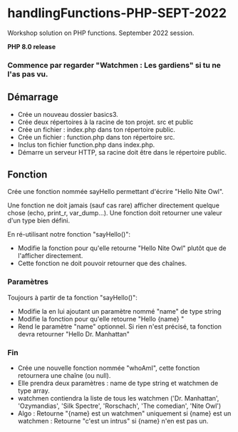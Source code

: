 # handlingFunctions-PHP-SEPT-2022
Workshop solution on PHP functions. September 2022 session.

**PHP 8.0 release**

### Commence par regarder "Watchmen : Les gardiens" si tu ne l'as pas vu.

## Démarrage

* Crée un nouveau dossier basics3.
* Crée deux répertoires à la racine de ton projet. src et public
* Crée un fichier : index.php dans ton répertoire public.
* Crée un fichier : function.php dans ton répertoire src.
* Inclus ton fichier function.php dans index.php.
* Démarre un serveur HTTP, sa racine doit être dans le répertoire public.

## Fonction
Crée une fonction nommée sayHello permettant d'écrire "Hello Nite Owl".

Une fonction ne doit jamais (sauf cas rare) afficher directement quelque chose (echo, print_r, var_dump...).
Une fonction doit retourner une valeur d'un type bien défini.

En ré-utilisant notre fonction "sayHello()":

* Modifie la fonction pour qu'elle retourne "Hello Nite Owl" plutôt que de l'afficher directement.
* Cette fonction ne doit pouvoir retourner que des chaînes.
### Paramètres

Toujours à partir de ta fonction "sayHello()":

* Modifie la en lui ajoutant un paramètre nommé "name" de type string
* Modifie la fonction pour qu'elle retourne "Hello
{name}
"
* Rend le paramètre "name" optionnel. Si rien n'est précisé, ta fonction devra retourner "Hello Dr. Manhattan"

### Fin

* Crée une nouvelle fonction nommée "whoAmI", cette fonction retournera une chaîne (ou null).
* Elle prendra deux paramètres : name de type string et watchmen de type array.
* watchmen contiendra la liste de tous les watchmen ('Dr. Manhattan', 'Ozymandias', 'Silk Spectre', 'Rorschach', 'The comedian', 'Nite Owl')
* Algo : Retourne "{name} est un watchmen" uniquement si {name} est un watchmen :
Retourne "c'est un intrus" si {name} n'en est pas un.
